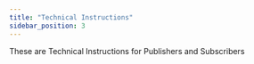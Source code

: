 ```yaml
---
title: "Technical Instructions"
sidebar_position: 3
---
```


These are Technical Instructions for Publishers and Subscribers
